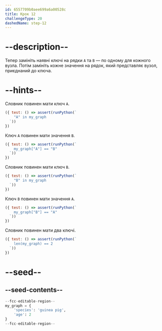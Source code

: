 ```yaml
---
id: 6557709b0aee699a6a00528c
title: Крок 12
challengeType: 20
dashedName: step-12
---
```


# --description--

Тепер замініть наявні ключі на рядки `A` та `B` — по одному для кожного вузла. Потім замініть кожне значення на рядок, який представляє вузол, приєднаний до ключа.

# --hints--

Словник повинен мати ключ `A`.

```js
({ test: () => assert(runPython(`
    "A" in my_graph
  `))
})
```

Ключ `A` повинен мати значення `B`.

```js
({ test: () => assert(runPython(`
    my_graph["A"] == "B"
  `))
})
```

Словник повинен мати ключ `B`.

```js
({ test: () => assert(runPython(`
    "B" in my_graph
  `))
})
```

Ключ `B` повинен мати значення `A`.

```js
({ test: () => assert(runPython(`
    my_graph["B"] == "A"
  `))
})
```

Словник повинен мати два ключі.

```js
({ test: () => assert(runPython(`
    len(my_graph) == 2
  `))
})
```

# --seed--

## --seed-contents--

```py
--fcc-editable-region--
my_graph = {
    'species': 'guinea pig',
    'age': 2
}
--fcc-editable-region--
```
